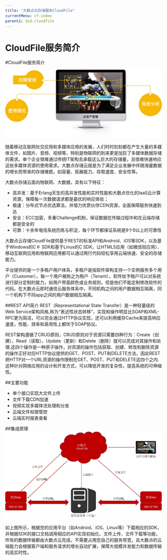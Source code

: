 ```yaml
---
title: "大数点云存储服务CloudFile"
currentMenu: cf-index
parent1: dsd-cloudfile
---
```


# CloudFile服务简介
#CloudFile服务简介

![cloudfile](img/cloudfile.jpg)

随着移动互联网社交应用和多媒体应用的发展，人们时时刻刻都在产生大量的多媒体文件，如图片、音频、视频等，特别是物联网的到来更是加巨了多媒体数据存储的需求。单个企业很难通过传统IT架构去承载这么巨大的存储量，且很难快速响应这些多媒体资源的使用需求。大数点存储云就是为了满足企业发展中伴随海量数据的增长而带来的存储难题，如容量、拓展能力、存取速度、安全性等。

大数点存储云面向物联网、大数据，具有以下特征：

 - 高并发：基于Erlang天生的高并发性能和实时性能和大数点优化的IaaS云计算资源，保障每一次数据请求都是最优的响应体验；
 - 极速：分布式节点优选算法，并借力优质伙伴CDN资源，全面保障服务快速到达
 - 安全：ECC加密，多重Challenge机制，保证数据在传输过程中和在云端存储都是安全的
 - 可靠：十余年电信系统历练与积淀，每个环节都保证系统是9个9以上的可靠性
 
大数点云存储CloudFile提供基于REST的标准API和Android、iOS等SDK，以及基于Windows的C＃ SDK和基于Linux的C SDK，让HTML5应用（如微信轻应用）、移动互联网应用和物联网应用都可以通过两行代码轻松享用云端快速、安全的存储能力。

平台提供的是一个多租户用户体系，多租户是指软件架构支持一个实例服务多个用户（Customer），每一个用户被称之为租户（Tenant），软件给予租户可以对系统进行部分定制的能力，如用户界面颜色或业务规则，但是他们不能定制修改软件的代码。在大数点云即时通信云服务体系中，不同机构之间的用户数据相互隔离，同一个机构下不同app之间的用户数据相互隔离。

##REST API简介
REST（Representational State Transfer）是一种轻量级的Web Service架构风格,称为“表述性状态转移”，实现和操作明显比SOAP和XML-RPC更为简洁，可以完全通过HTTP协议实现，还可以利用缓存Cache来提高响应速度，性能、效率和易用性上都优于SOAP协议。

REST架构遵循了CRUD原则，CRUD原则对于资源只需要四种行为：Create（创建）、Read（读取）、Update（更新）和Delete（删除）就可以完成对其操作和处理.这四个操作是一种原子操作，对资源的操作包括获取、创建、修改和删除资源的操作正好对应HTTP协议提供的GET、POST、PUT和DELETE方法，因此REST把HTTP对一个URL资源的操作限制在GET、POST、PUT和DELETE这四个之内.这种针对网络应用的设计和开发方式，可以降低开发的复杂性，提高系统的可伸缩性。

##主要功能
 - 	单个接口实现大文件上传
 - 	文件下载CDN加速
 -  视频实现多媒体流处理和分发
 - 	云端文件权限管控
 -  云端实时报表查看


##集成原理
![CF Integration](img/cf_integration.jpg)

如上图所示，根据您的应用平台（如Android、iOS、Linux等）下载相应的SDK，并根据SDK的接口文档调用相应的API实现初始化、文件上传、文件下载等功能，所有的数据传输都由大数点云完成，不需要占用您自己的服务带宽，且大数点的云端能力会根据客户端和服务请求的增长自动扩展，保障大规模并发能力和数据传输的高实时性。
